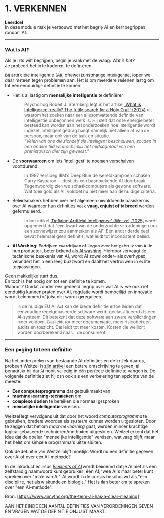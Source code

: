 # 1. VERKENNEN

**Leerdoel**  
In deze module raak je vertrouwd met het begrip AI en kernbegrippen rondom AI.  

---

### Wat is AI?  
Als je iets wilt begrijpen, begin je vaak met de vraag: *Wat is het?*  
Je probeert het in te kaderen, te definiëren.  

Bij artificiële intelligentie (AI), oftewel kunstmatige intelligentie, lopen we daar meteen tegen problemen aan. Het is om meerdere redenen lastig om tot één eenduidige definitie te komen:  

- Het is al lastig om **menselijke intelligentie** te definiëren  
  > Psycholoog Robert J. Sternberg legt in het artikel ['What is intelligence, really? The futile search for a Holy Grail' (2024)](https://www.sciencedirect.com/science/article/abs/pii/S1041608024001614) uit waarom het zoeken naar een allesomvattende definitie van intelligentie onbegonnen werk is. Hij stelt dat onze energie beter besteed kan worden aan het onderzoeken hoe intelligentie wordt ingezet. Intelligent gedrag hangt namelijk niet alleen af van de persoon, maar ook van de taak en situatie.  
  > *"Velen van ons die zichzelf als intelligent beschouwen, zouden in een andere tijd waarschijnlijk het middagmaal van een prehistorisch dier zijn geweest."*

- De **voorwaarden** om iets ‘intelligent’ te noemen verschuiven voortdurend.  
  > In 1997 versloeg IBM’s Deep Blue de wereldkampioen schaken Garry Kasparov — destijds een baanbrekende AI-doorbraak. Tegenwoordig zien we schaakcomputers als gewone software. Wat toen gold als AI, voldoet nu niet meer aan de huidige criteria.

- Beleidsmakers hebben over het algemeen onvoldoende basiskennis over AI waardoor hun definities vaak **vaag, onjuist of te breed** worden geformuleerd.
  > In het artikel ['Defining Artificial Intelligence' (Weitzel, 2025)](https://papers.ssrn.com/sol3/papers.cfm?abstract_id=5154389&utm_source=chatgpt.com) wordt opgemerkt dat "een kwart van de onderzochte verordeningen ook een zonnewijzer zou aanmerken als AI". Een ander derde deel bevat helemaal geen definitie, wat leidt tot inconsistent beleid.

- **AI Washing**: Bedrijven overdrijven of liegen over het gebruik van AI in hun producten, beter bekend als [AI washing](https://en.wikipedia.org/wiki/AI_washing?utm_source=chatgpt.com). Hierdoor vervaagt de technische betekenis van AI, wordt AI zowel onder- als overhyped, verandert het in een leeg buzzword en daalt het vertrouwen in echte toepassingen.

Geen makkelijke start dus.  
En toch is het nodig om tot een definitie te komen.  
Waarom? Omdat zonder een gedeeld begrip over wat AI is, we ook niet eenduidig kunnen praten over AI, regulatie wordt bemoeilijkt en innovatie wordt belemmerd of juist niet wordt gereguleerd.
> In de huidige EU AI Act kan de brede definitie ertoe leiden dat eenvoudige regelgebaseerde software wordt geclassificeerd als een AI-systeem. Dit betekent dat deze software aan zware verplichtingen moet voldoen. Dat leidt tot meer documentatie, meer risicobeheer, audits en toezicht. Dat leidt tot meer kosten. Kosten die wellicht worden doorberekend naar... de consument.
    


---

### Een poging tot een definitie
Na het onderzoeken van bestaande AI-definities en de kritiek daarop, probeert Weitzel in [zijn artikel](https://papers.ssrn.com/sol3/papers.cfm?abstract_id=5154389&utm_source=chatgpt.co) een betere omschrijving te geven, al benadrukt hij dat AI nooit volledig in één perfecte definitie te vangen is. De volgende definitie ziet hij dan ook als een verbetering ten opzichte van de meeste: 
- **Een computerprogramma** dat gebruikmaakt van 
- **machine learning-technieken** om 
- **complexe doelen** te bereiken die normaal gesproken 
- **menselijke intelligentie** vereisen.

Weitzel legt vervolgens uit dat door het woord *computerprogramma* te gebruiken, bredere woorden als *systeem* kunnen worden uitgesloten.
Door te zeggen dat het om *machine-learning* gaat, worden minder krachtige logica-gebaseerde technieken/methoden uitgesloten.
Weitzel erkent dat het idee dat de doelen "menselijke intelligentie" vereisen, wat vaag blijft, maar het helpt om simpele programma's uit te sluiten.  

Ook de definitie van Weitzel blijft moeilijk. Wordt nu een definitie gegeven over AI of over een AI-methode?

In de introductiecursus [*Elements of AI*](https://www.elementsofai.nl/) wordt benoemd dat je AI niet als een zelfstandig naamwoord kunt gebruiken: één AI, twee AI's maar beter kunt spreken over "mate van AI". AI wordt in de cursus beschouwd als "een discipline, net als wiskunde en biologie." Het is dan beter om te spreken over "een AI-methode".







Bron: 
[https://www.aimyths.org/the-term-ai-has-a-clear-meaning]



AAN HET EINDE EEN AANTAL DEFINITIES VAN VERORDENINGEN GEVEN EN VRAGEN WAT DE DEFINITIE ONJUIST MAAKT. 
